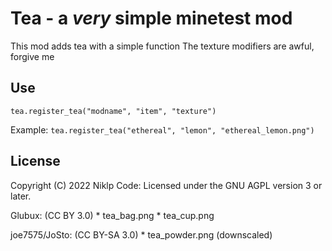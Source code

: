 # Tea - a *very* simple minetest mod
This mod adds tea with a simple function
The texture modifiers are awful, forgive me

## Use
`tea.register_tea("modname", "item", "texture")`

Example: `tea.register_tea("ethereal", "lemon", "ethereal_lemon.png")`

## License
Copyright (C) 2022 Niklp Code: Licensed under the GNU AGPL version 3 or later.

Glubux: (CC BY 3.0)
    * tea_bag.png
    * tea_cup.png

joe7575/JoSto: (CC BY-SA 3.0)
    * tea_powder.png (downscaled)
